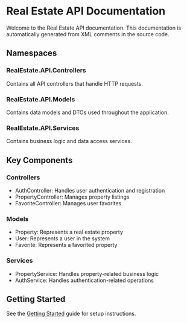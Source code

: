# Real Estate API Documentation

Welcome to the Real Estate API documentation. This documentation is automatically generated from XML comments in the source code.

## Namespaces

### RealEstate.API.Controllers
Contains all API controllers that handle HTTP requests.

### RealEstate.API.Models
Contains data models and DTOs used throughout the application.

### RealEstate.API.Services
Contains business logic and data access services.

## Key Components

### Controllers
- AuthController: Handles user authentication and registration
- PropertyController: Manages property listings
- FavoriteController: Manages user favorites

### Models
- Property: Represents a real estate property
- User: Represents a user in the system
- Favorite: Represents a favorited property

### Services
- PropertyService: Handles property-related business logic
- AuthService: Handles authentication-related operations

## Getting Started
See the [Getting Started](../articles/getting-started.md) guide for setup instructions.
